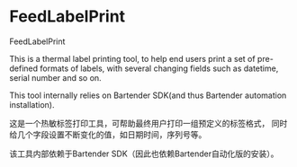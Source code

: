 # FeedLabelPrint
FeedLabelPrint

This is a thermal label printing tool, to help end users print a set of pre-defined formats of labels, 
with several changing fields such as datetime, serial number and so on.

This tool internally relies on Bartender SDK(and thus Bartender automation installation).

这是一个热敏标签打印工具，可帮助最终用户打印一组预定义的标签格式，
同时给几个字段设置不断变化的值，如日期时间，序列号等。

该工具内部依赖于Bartender SDK（因此也依赖Bartender自动化版的安装）。
